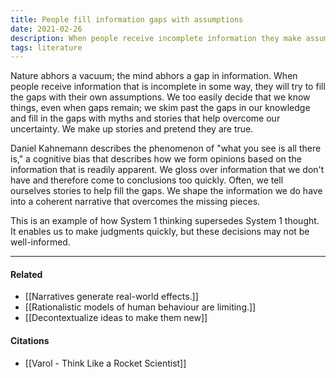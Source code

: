 ```yaml
---
title: People fill information gaps with assumptions
date: 2021-02-26
description: When people receive incomplete information they make assumptions to satisfy the gap. 
tags: literature
---
```


Nature abhors a vacuum; the mind abhors a gap in information. When people receive information that is incomplete in some way, they will try to fill the gaps with their own assumptions. We too easily decide that we know things, even when gaps remain; we skim past the gaps in our knowledge and fill in the gaps with myths and stories that help overcome our uncertainty. We make up stories and pretend they are true.

Daniel Kahnemann describes the phenomenon of "what you see is all there is," a cognitive bias that describes how we form opinions based on the information that is readily apparent. We gloss over information that we don't have and therefore come to conclusions too quickly. Often, we tell ourselves stories to help fill the gaps. We shape the information we do have into a coherent narrative that overcomes the missing pieces. 

This is an example of how System 1 thinking supersedes System 1 thought. It enables us to make judgments quickly, but these decisions may not be well-informed. 

---
#### Related
- [[Narratives generate real-world effects.]]
- [[Rationalistic models of human behaviour are limiting.]]
- [[Decontextualize ideas to make them new]]

#### Citations
- [[Varol - Think Like a Rocket Scientist]]